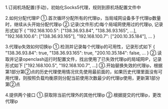 1.订阅机场配置(手动)，初始化Socks5代理，规则到原机场配置文件中

2.如何分配代理IP
  ①.首次循环分配所有的代理ip，当局域网设备多于代理ip数量时，继续从头开始分配代理ip
  ②.记录(文件形式)每个局域网使用过的代理ip, 记录形式如下
  {
    "192.168.100.5": ["138.36.93.84", "138.36.93.165", ...],
    "192.168.100.6": ["138.36.93.165"],
    "192.168.100.7": ["200.10.35.184"],
    ...
  }

3.代理ip失效如何切换ip
  ①.检测并记录每个代理ip的可用性，记录形式如下
  {
    "138.36.93.84": true,
    "138.36.93.165": true,
    "200.10.35.184": false,
    ...
  }
  ②.读取并记录openclash运行时配置文件，找出使用了已失效代理ip的局域网IP，记录形式如下
  ["192.168.100.5", "192.168.100.7", ...]
  ③.开始替换失效的代理ip，根据第1部分第②点的历史代理使用情况优先使用最前面的，如果历史代理里面没有可用代理，则按照负载均衡原则分配当前使用次数最少的代理ip使用，更新第1部分第②点

4.提供两个接口
  ①.获取除当前代理外的其他代理ip
  ②.根据提交的代理ip，更改代理ip